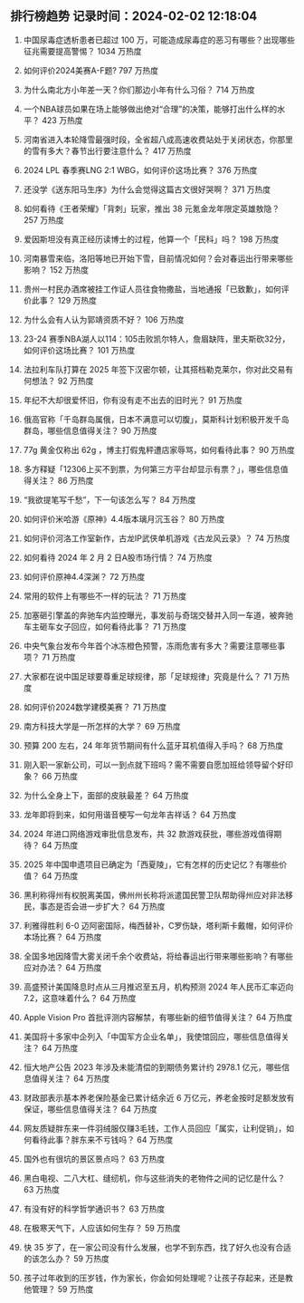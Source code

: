 
## 排行榜趋势 记录时间：2024-02-02 12:18:04
  
  1. 中国尿毒症透析患者已超过 100 万，可能造成尿毒症的恶习有哪些？出现哪些征兆需要提高警惕？ 1034 万热度
    
  2. 如何评价2024美赛A-F题? 797 万热度
    
  3. 为什么南北方小年差一天？你们那边小年有什么习俗？ 714 万热度
    
  4. 一个NBA球员如果在场上能够做出绝对“合理”的决策，能够打出什么样的水平？ 423 万热度
    
  5. 河南省进入本轮降雪最强时段，全省超八成高速收费站处于关闭状态，你那里的雪有多大？春节出行要注意什么？ 417 万热度
    
  6. 2024 LPL 春季赛LNG 2:1 WBG，如何评价这场比赛？ 376 万热度
    
  7. 还没学《送东阳马生序》为什么会觉得这篇古文很好哭啊？ 371 万热度
    
  8. 如何看待《王者荣耀》「背刺」玩家，推出 38 元氪金龙年限定英雄敖隐？ 257 万热度
    
  9. 爱因斯坦没有真正经历读博士的过程，他算一个「民科」吗？ 198 万热度
    
  10. 河南暴雪来临，洛阳等地已开始下雪，目前情况如何？会对春运出行带来哪些影响？ 152 万热度
    
  11. 贵州一村民办酒席被挂工作证人员往食物撒盐，当地通报「已致歉」，如何评价此事？ 129 万热度
    
  12. 为什么会有人认为郭靖资质不好？ 106 万热度
    
  13. 23-24 赛季NBA湖人以114：105击败凯尔特人，詹眉缺阵，里夫斯砍32分，如何评价这场比赛？ 101 万热度
    
  14. 法拉利车队打算在 2025 年签下汉密尔顿，让其搭档勒克莱尔，你对此交易有何想法？ 92 万热度
    
  15. 年纪不大却很爱怀旧，你有没有走不出去的旧时光？ 91 万热度
    
  16. 俄高官称「千岛群岛属俄，日本不满意可以切腹」，莫斯科计划积极开发千岛群岛，哪些信息值得关注？ 90 万热度
    
  17. 77g 黄金仅称出 62g ，博主打假鬼秤遭店家辱骂，如何看待此事？ 90 万热度
    
  18. 多方释疑「12306上买不到票，为何第三方平台却显示有票？」，哪些信息值得关注？ 86 万热度
    
  19. “我欲提笔写千愁”，下一句该怎么写？ 84 万热度
    
  20. 如何评价米哈游《原神》4.4版本璃月沉玉谷？ 80 万热度
    
  21. 如何评价河洛工作室新作，古龙IP武侠单机游戏《古龙风云录》？ 74 万热度
    
  22. 如何看待 2024 年 2 月 2 日A股市场行情？ 74 万热度
    
  23. 如何评价原神4.4深渊？ 72 万热度
    
  24. 常用的软件上有哪些不一样的玩法？ 71 万热度
    
  25. 加塞砸引擎盖的奔驰车内监控曝光，事发前与奇瑞交替并入同一车道，被奔驰车主砸车女子回应，如何看待此事？ 71 万热度
    
  26. 中央气象台发布今年首个冰冻橙色预警，冻雨危害有多大？需要注意哪些事项？ 71 万热度
    
  27. 大家都在说中国足球要尊重足球规律，那「足球规律」究竟是什么？ 71 万热度
    
  28. 如何评价2024数学建模美赛？ 71 万热度
    
  29. 南方科技大学是一所怎样的大学？ 69 万热度
    
  30. 预算 200 左右，24 年年货节期间有什么蓝牙耳机值得入手吗？ 68 万热度
    
  31. 刚入职一家新公司，可以一到点就下班吗？需不需要自愿加班给领导留个好印象？ 66 万热度
    
  32. 为什么全身上下，面部的皮肤最差？ 64 万热度
    
  33. 龙年即将到来，如何用谐音梗写一句龙年吉祥话？ 64 万热度
    
  34. 2024 年进口网络游戏审批信息发布，共 32 款游戏获批，哪些游戏值得期待？ 64 万热度
    
  35. 2025 年中国申遗项目已确定为「西夏陵」，它有怎样的历史记忆？有哪些价值？ 64 万热度
    
  36. 黑利称得州有权脱离美国，佛州州长称将派遣国民警卫队帮助得州应对非法移民，事态是否会进一步扩大？ 64 万热度
    
  37. 利雅得胜利 6-0 迈阿密国际，梅西替补，C罗伤缺，塔利斯卡戴帽，如何评价本场比赛？ 64 万热度
    
  38. 全国多地因降雪大雾关闭千余个收费站，将给春运出行带来哪些影响？有哪些应对办法？ 64 万热度
    
  39. 高盛预计美国降息时点从三月推迟至五月，机构预测 2024 年人民币汇率迈向 7.2，这意味着什么？ 64 万热度
    
  40. Apple Vision Pro 首批评测内容解禁，有哪些新的细节值得关注？ 64 万热度
    
  41. 美国将十多家中企列入「中国军方企业名单」，我使馆回应，哪些信息值得关注？ 64 万热度
    
  42. 恒大地产公告 2023 年涉及未能清偿的到期债务累计约 2978.1 亿元，哪些信息值得关注？ 64 万热度
    
  43. 财政部表示基本养老保险基金已累计结余近 6 万亿元，养老金按时足额发放有保证，哪些信息值得关注？ 64 万热度
    
  44. 网友质疑胖东来一件羽绒服仅赚3毛钱，工作人员回应「属实，让利促销」，如何看待此事？胖东来不亏钱吗？ 64 万热度
    
  45. 国外也有很坑的景区景点吗？ 63 万热度
    
  46. 黑白电视、二八大杠、缝纫机，你与这些消失的老物件之间的记忆是什么？ 63 万热度
    
  47. 有没有好的科学哲学通识书？ 63 万热度
    
  48. 在极寒天气下，人应该如何生存？ 59 万热度
    
  49. 快 35 岁了，在一家公司没有什么发展，也学不到东西，找了好久也没有合适的该怎么办？ 59 万热度
    
  50. 孩子过年收到的压岁钱，作为家长，你会如何处理呢？让孩子存起来，还是教他管理？ 59 万热度
    